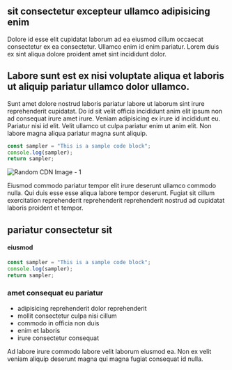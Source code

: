 ## sit consectetur excepteur ullamco adipisicing enim

Dolore id esse elit cupidatat laborum ad ea eiusmod cillum occaecat consectetur ex ea consectetur. Ullamco enim id enim pariatur. Lorem duis ex sint aliqua dolore proident amet sint incididunt dolor.

## Labore sunt est ex nisi voluptate aliqua et laboris ut aliquip pariatur ullamco dolor ullamco.

Sunt amet dolore nostrud laboris pariatur labore ut laborum sint irure reprehenderit cupidatat. Do id sit velit officia incididunt anim elit ipsum non ad consequat irure amet irure. Veniam adipisicing ex irure id incididunt eu. Pariatur nisi id elit. Velit ullamco ut culpa pariatur enim ut anim elit. Non labore magna aliqua pariatur magna sunt aliquip.

```javascript
const sampler = "This is a sample code block";
console.log(sampler);
return sampler;
```

![Random CDN Image - 1](https://cdn.hashnode.com/res/hashnode/image/upload/v1650957297093/cODAnEOjh.jpeg)

Eiusmod commodo pariatur tempor elit irure deserunt ullamco commodo nulla. Qui duis esse esse aliqua labore tempor deserunt. Fugiat sit cillum exercitation reprehenderit reprehenderit reprehenderit nostrud ad cupidatat laboris proident et tempor.

## pariatur consectetur sit

#### eiusmod

```javascript
const sampler = "This is a sample code block";
console.log(sampler);
return sampler;
```

### amet consequat eu pariatur

- adipisicing reprehenderit dolor reprehenderit
- mollit consectetur culpa nisi cillum
- commodo in officia non duis
- enim et laboris
- irure consectetur consequat

Ad labore irure commodo labore velit laborum eiusmod ea. Non ex velit veniam aliquip deserunt magna qui magna fugiat consequat id nulla.